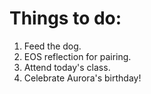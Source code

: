 # Things to do: 

1. Feed the dog. 
2. EOS reflection for pairing. 
3. Attend today's class. 
4. Celebrate Aurora's birthday! 